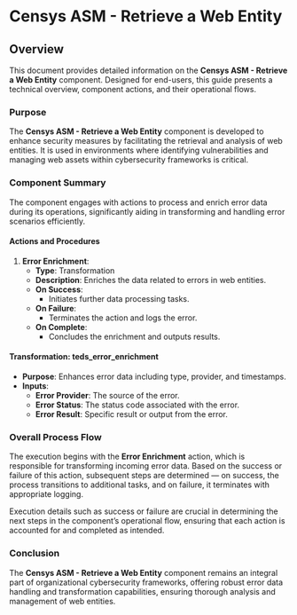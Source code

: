 # Censys ASM - Retrieve a Web Entity

## Overview
This document provides detailed information on the **Censys ASM - Retrieve a Web Entity** component. Designed for end-users, this guide presents a technical overview, component actions, and their operational flows.

### Purpose
The **Censys ASM - Retrieve a Web Entity** component is developed to enhance security measures by facilitating the retrieval and analysis of web entities. It is used in environments where identifying vulnerabilities and managing web assets within cybersecurity frameworks is critical.

### Component Summary
The component engages with actions to process and enrich error data during its operations, significantly aiding in transforming and handling error scenarios efficiently.

#### Actions and Procedures
1. **Error Enrichment**:
   - **Type**: Transformation
   - **Description**: Enriches the data related to errors in web entities.
   - **On Success**:
     - Initiates further data processing tasks.
   - **On Failure**:
     - Terminates the action and logs the error.
   - **On Complete**:
     - Concludes the enrichment and outputs results.

#### Transformation: teds_error_enrichment
   - **Purpose**: Enhances error data including type, provider, and timestamps.
   - **Inputs**:
     - **Error Provider**: The source of the error.
     - **Error Status**: The status code associated with the error.
     - **Error Result**: Specific result or output from the error.

### Overall Process Flow
The execution begins with the **Error Enrichment** action, which is responsible for transforming incoming error data. Based on the success or failure of this action, subsequent steps are determined — on success, the process transitions to additional tasks, and on failure, it terminates with appropriate logging.

Execution details such as success or failure are crucial in determining the next steps in the component’s operational flow, ensuring that each action is accounted for and completed as intended.

### Conclusion
The **Censys ASM - Retrieve a Web Entity** component remains an integral part of organizational cybersecurity frameworks, offering robust error data handling and transformation capabilities, ensuring thorough analysis and management of web entities.
